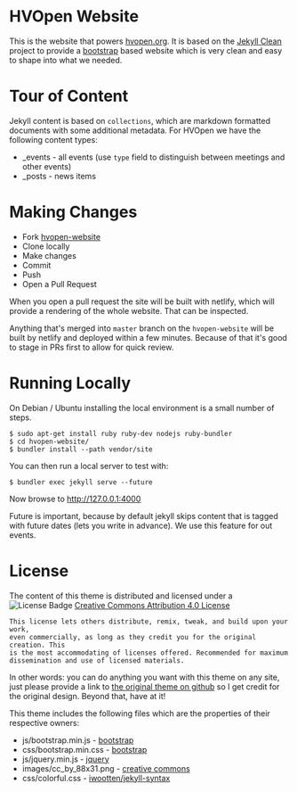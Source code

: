 HVOpen Website
================

This is the website that
powers [hvopen.org](https://flamboyant-easley-a326bc.netlify.com/). It
is based on
the [Jekyll Clean](https://github.com/scotte/jekyll-clean) project to
provide a [bootstrap](http://getbootstrap.com) based website which is
very clean and easy to shape into what we needed.

Tour of Content
========================

Jekyll content is based on `collections`, which are markdown formatted
documents with some additional metadata. For HVOpen we have the
following content types:

* _events - all events (use `type` field to distinguish between
  meetings and other events)
* _posts - news items


Making Changes
====================

* Fork [hvopen-website](https://github.com/mhvlug/hvopen-website)
* Clone locally
* Make changes
* Commit
* Push
* Open a Pull Request

When you open a pull request the site will be built with netlify,
which will provide a rendering of the whole website. That can be
inspected.

Anything that's merged into `master` branch on the `hvopen-website`
will be built by netlify and deployed within a few minutes. Because of
that it's good to stage in PRs first to allow for quick review.

Running Locally
===============

On Debian / Ubuntu installing the local environment is a small number
of steps.

```
$ sudo apt-get install ruby ruby-dev nodejs ruby-bundler
$ cd hvopen-website/
$ bundler install --path vendor/site
```

You can then run a local server to test with:
```
$ bundler exec jekyll serve --future
```

Now browse to http://127.0.0.1:4000

Future is important, because by default jekyll skips content that is
tagged with future dates (lets you write in advance). We use this
feature for out events.

License
=======

The content of this theme is distributed and licensed under a
![License Badge](/images/cc_by_88x31.png)
[Creative Commons Attribution 4.0 License](https://creativecommons.org/licenses/by/4.0/legalcode)

    This license lets others distribute, remix, tweak, and build upon your work,
    even commercially, as long as they credit you for the original creation. This
    is the most accommodating of licenses offered. Recommended for maximum
    dissemination and use of licensed materials.

In other words: you can do anything you want with this theme on any site, just please
provide a link to [the original theme on github](https://github.com/scotte/jekyll-clean)
so I get credit for the original design. Beyond that, have at it!

This theme includes the following files which are the properties of their
respective owners:

* js/bootstrap.min.js - [bootstrap](http://getbootstrap.com)
* css/bootstrap.min.css - [bootstrap](http://getbootstrap.com)
* js/jquery.min.js - [jquery](https://jquery.com)
* images/cc_by_88x31.png - [creative commons](https://creativecommons.org)
* css/colorful.css - [iwootten/jekyll-syntax](https://github.com/iwootten/jekyll-syntax)
